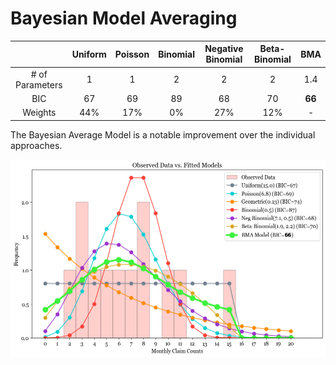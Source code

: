 # Bayesian Model Averaging

| | Uniform | Poisson | Binomial | Negative Binomial | Beta-Binomial | BMA |
| :---: | :---: | :---: | :---: | :---: | :---: | :---: |
| # of Parameters | 1 | 1 | 2 | 2 | 2 | 1.4 |
| BIC | 67 | 69 | 89 | 68 | 70 | **66** |
| Weights | 44% | 17% | 0% | 27% | 12% | - |

The Bayesian Average Model is a notable improvement over the individual approaches.

![Bayesian Average Model](output/observed%20data%20vs%20fitted%20models.png)
